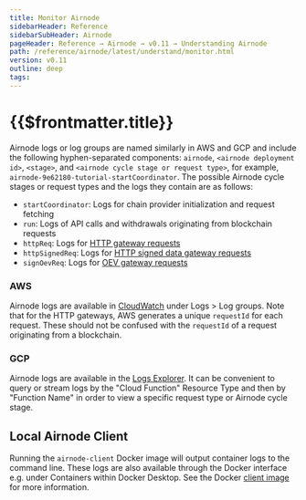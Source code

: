 ```yaml
---
title: Monitor Airnode
sidebarHeader: Reference
sidebarSubHeader: Airnode
pageHeader: Reference → Airnode → v0.11 → Understanding Airnode
path: /reference/airnode/latest/understand/monitor.html
version: v0.11
outline: deep
tags:
---
```


<VersionWarning/>

<PageHeader/>

<SearchHighlight/>

<FlexStartTag/>

# {{$frontmatter.title}}

Airnode logs or log groups are named similarly in AWS and GCP and include the
following hyphen-separated components: `airnode`, `<airnode deployment id>`,
`<stage>`, and `<airnode cycle stage or request type>`, for example,
`airnode-9e62180-tutorial-startCoordinator`. The possible Airnode cycle stages
or request types and the logs they contain are as follows:

- `startCoordinator`: Logs for chain provider initialization and request
  fetching
- `run`: Logs of API calls and withdrawals originating from blockchain requests
- `httpReq`: Logs for
  [HTTP gateway requests](/reference/airnode/latest/understand/http-gateways.md#http-gateway)
- `httpSignedReq`: Logs for
  [HTTP signed data gateway requests](/reference/airnode/latest/understand/http-gateways.md)
- `signOevReq`: Logs for
  [OEV gateway requests](/reference/airnode/latest/understand/oev-gateway.md)

### AWS

Airnode logs are available in
[CloudWatch<ExternalLinkImage/>](https://console.aws.amazon.com/cloudwatch)
under Logs > Log groups. Note that for the HTTP gateways, AWS generates a unique
`requestId` for each request. These should not be confused with the `requestId`
of a request originating from a blockchain.

### GCP

Airnode logs are available in the
[Logs Explorer<ExternalLinkImage/>](https://console.cloud.google.com/logs/). It
can be convenient to query or stream logs by the "Cloud Function" Resource Type
and then by "Function Name" in order to view a specific request type or Airnode
cycle stage.

## Local Airnode Client

Running the `airnode-client` Docker image will output container logs to the
command line. These logs are also available through the Docker interface e.g.
under Containers within Docker Desktop. See the Docker
[client image](/reference/airnode/latest/docker/client-image.md) for more
information.

<FlexEndTag/>
